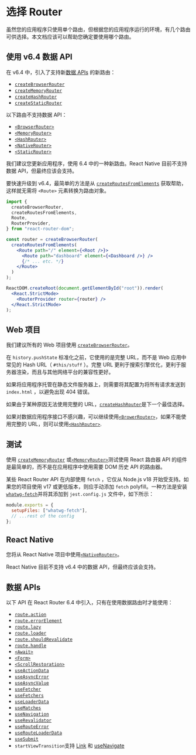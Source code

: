#  选择 Router

虽然您的应用程序只使用单个路由，但根据您的应用程序运行的环境，有几个路由可供选择。本文档应该可以帮助您确定要使用哪个路由。

## 使用 v6.4 数据 API

在 v6.4 中，引入了支持新[数据 APIs](https://reactrouter.com/en/main/routers/picking-a-router#data-apis) 的新路由：

- [`createBrowserRouter`](https://reactrouter.com/en/main/routers/create-browser-router)
- [`createMemoryRouter`](https://reactrouter.com/en/main/routers/create-memory-router)
- [`createHashRouter`](https://reactrouter.com/en/main/routers/create-hash-router)
- [`createStaticRouter`](https://reactrouter.com/en/main/routers/create-static-router)

以下路由不支持数据 API：

- [`<BrowserRouter>`](https://reactrouter.com/en/main/router-components/browser-router)
- [`<MemoryRouter>`](https://reactrouter.com/en/main/router-components/memory-router)
- [`<HashRouter>`](https://reactrouter.com/en/main/router-components/hash-router)
- [`<NativeRouter>`](https://reactrouter.com/en/main/router-components/native-router)
- [`<StaticRouter>`](https://reactrouter.com/en/main/router-components/static-router)

我们建议您更新应用程序，使用 6.4 中的一种新路由。React Native 目前不支持数据 API，但最终应该会支持。

要快速升级到 v6.4，最简单的方法是从 [`createRoutesFromElements`](https://reactrouter.com/en/main/utils/create-routes-from-elements) 获取帮助，这样就无需将 `<Route>` 元素转换为路由对象。

```jsx
import {
  createBrowserRouter,
  createRoutesFromElements,
  Route,
  RouterProvider,
} from "react-router-dom";

const router = createBrowserRouter(
  createRoutesFromElements(
    <Route path="/" element={<Root />}>
      <Route path="dashboard" element={<Dashboard />} />
      {/* ... etc. */}
    </Route>
  )
);

ReactDOM.createRoot(document.getElementById("root")).render(
  <React.StrictMode>
    <RouterProvider router={router} />
  </React.StrictMode>
);
```

## Web 项目

我们建议所有的 Web 项目使用 [`createBrowserRouter`](https://reactrouter.com/en/main/routers/create-browser-router)。

在 `history.pushState` 标准化之前，它使用的是完整 URL，而不是 Web 应用中常见的 Hash URL（ `#this/stuff` ）。完整 URL 更利于搜索引擎优化，更利于服务器渲染，而且与其他网络平台的兼容性更好。

如果将应用程序托管在静态文件服务器上，则需要将其配置为将所有请求发送到 `index.html` ，以避免出现 404 错误。

如果由于某种原因无法使用完整的 URL，[`createHashRouter`](https://reactrouter.com/en/main/routers/create-hash-router)是下一个最佳选择。

如果对数据应用程序接口不感兴趣，可以继续使用[`<BrowerRouter>`](https://reactrouter.com/en/main/router-components/browser-router)，如果不能使用完整的 URL，则可以使用[`<HashRouter>`](https://reactrouter.com/en/main/router-components/hash-router).

## 测试

使用 [`createMemoryRouter`](https://reactrouter.com/en/main/routers/create-memory-router) 或[`<MemoryRouter>`](https://reactrouter.com/en/main/router-components/memory-router)测试使用 React 路由器 API 的组件是最简单的，而不是在应用程序中使用需要 DOM 历史 API 的路由器。

某些 React Router API 在内部使用 `fetch` ，它仅从 Node.js v18 开始受支持。如果您的项目使用 v17 或更低版本，则应手动添加 `fetch` polyfill。一种方法是安装 [`whatwg-fetch`](https://www.npmjs.com/package/whatwg-fetch)并将其添加到 `jest.config.js` 文件中，如下所示：

```js
module.exports = {
  setupFiles: ["whatwg-fetch"],
  // ...rest of the config
};
```

## React Native

您将从 React Native 项目中使用[`<NativeRouter>`](https://reactrouter.com/en/main/router-components/native-router)。

React Native 目前不支持 v6.4 中的数据 API，但最终应该会支持。

## 数据 APIs

以下 API 在 React Router 6.4 中引入，只有在使用数据路由时才能使用：

- [`route.action`](https://reactrouter.com/en/main/route/action)
- [`route.errorElement`](https://reactrouter.com/en/main/route/error-element)
- [`route.lazy`](https://reactrouter.com/en/main/route/lazy)
- [`route.loader`](https://reactrouter.com/en/main/route/loader)
- [`route.shouldRevalidate`](https://reactrouter.com/en/main/route/should-revalidate)
- [`route.handle`](https://reactrouter.com/en/main/route/route#handle)
- [`<Await>`](https://reactrouter.com/en/main/components/await)
- [`<Form>`](https://reactrouter.com/en/main/components/form)
- [`<ScrollRestoration>`](https://reactrouter.com/en/main/components/scroll-restoration)
- [`useActionData`](https://reactrouter.com/en/main/hooks/use-action-data)
- [`useAsyncError`](https://reactrouter.com/en/main/hooks/use-async-error)
- [`useAsyncValue`](https://reactrouter.com/en/main/hooks/use-async-value)
- [`useFetcher`](https://reactrouter.com/en/main/hooks/use-fetcher)
- [`useFetchers`](https://reactrouter.com/en/main/hooks/use-fetchers)
- [`useLoaderData`](https://reactrouter.com/en/main/hooks/use-loader-data)
- [`useMatches`](https://reactrouter.com/en/main/hooks/use-matches)
- [`useNavigation`](https://reactrouter.com/en/main/hooks/use-navigation)
- [`useRevalidator`](https://reactrouter.com/en/main/hooks/use-revalidator)
- [`useRouteError`](https://reactrouter.com/en/main/hooks/use-route-error)
- [`useRouteLoaderData`](https://reactrouter.com/en/main/hooks/use-route-loader-data)
- [`useSubmit`](https://reactrouter.com/en/main/hooks/use-submit)
- `startViewTransition`支持 [Link](https://reactrouter.com/en/main/components/link#unstable_viewtransition) 和 [useNavigate](https://reactrouter.com/en/main/hooks/use-navigate#optionsunstable_viewtransition)